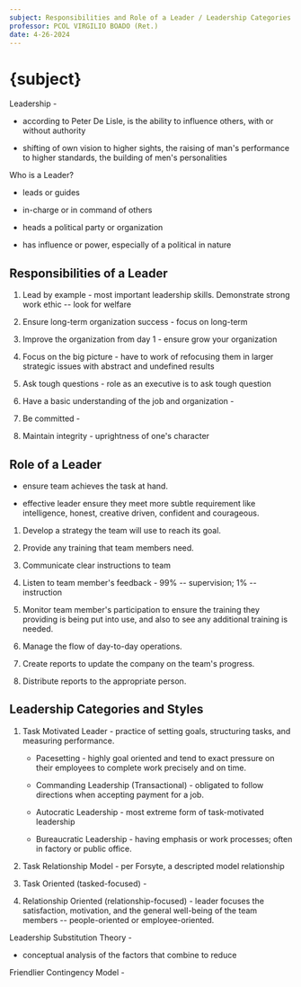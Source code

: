 ```yaml
---
subject: Responsibilities and Role of a Leader / Leadership Categories and Styles
professor: PCOL VIRGILIO BOADO (Ret.)
date: 4-26-2024
---
```


# {subject}

Leadership -

- according to Peter De Lisle, is the ability to influence others, with or without authority

- shifting of own vision to higher sights, the raising of man's performance to higher standards, the building of men's personalities

Who is a Leader?

- leads or guides

- in-charge or in command of others

- heads a political party or organization

- has influence or power, especially of a political in nature

## Responsibilities of a Leader

1. Lead by example - most important leadership skills. Demonstrate strong work ethic -- look for welfare

2. Ensure long-term organization success - focus on long-term

3. Improve the organization from day 1 - ensure grow your organization

4. Focus on the big picture - have to work of refocusing them in larger strategic issues with abstract and undefined results

5. Ask tough questions - role as an executive is to ask tough question

6. Have a basic understanding of the job and organization -

7. Be committed -

8. Maintain integrity - uprightness of one's character

## Role of a Leader

- ensure team achieves the task at hand.

- effective leader ensure they meet more subtle requirement like intelligence, honest, creative driven, confident and courageous.

1. Develop a strategy the team will use to reach its goal.

2. Provide any training that team members need.

3. Communicate clear instructions to team

4. Listen to team member's feedback - 99% -- supervision; 1% -- instruction

5. Monitor team member's participation to ensure the training they providing is being put into use, and also to see any additional training is needed.

6. Manage the flow of day-to-day operations.

7. Create reports to update the company on the team's progress.

8. Distribute reports to the appropriate person.

## Leadership Categories and Styles

1. Task Motivated Leader - practice of setting goals, structuring tasks, and measuring performance.

   - Pacesetting - highly goal oriented and tend to exact pressure on their employees to complete work precisely and on time.

   - Commanding Leadership (Transactional) - obligated to follow directions when accepting payment for a job.

   - Autocratic Leadership - most extreme form of task-motivated leadership

   - Bureaucratic Leadership - having emphasis or work processes; often in factory or public office.

2. Task Relationship Model - per Forsyte, a descripted model relationship

3. Task Oriented (tasked-focused) -

4. Relationship Oriented (relationship-focused) - leader focuses the satisfaction, motivation, and the general well-being of the team members -- people-oriented or employee-oriented.

Leadership Substitution Theory -

- conceptual analysis of the factors that combine to reduce

Friendlier Contingency Model -
